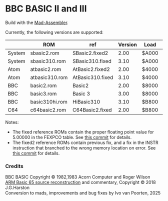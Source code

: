# BBC BASIC II and III

Build with the [Mad-Assembler](https://github.com/tebe6502/Mad-Assembler).

Currently, the following versions are supported:

| | ROM | ref | Version | Load | MD5|
| --- | --- | --- | --- | --- | --- |
| System | sbasic2.rom    | SBasic2.fixed2    | 2.00 | $A000 | 74c803820eb39ff8b693ea3a90f05b33 |
| System | sbasic310.rom  | SBasic310.fixed  | 3.10 | $A000 | 477d2c05b550ecb2730814ba1068b0d1 |
| Atom   | atbasic2.rom   | AtBasic2.fixed2   | 2.00 | $4000 | 07936440e266d780d4082f2844aa78e4 |
| Atom   | atbasic310.rom | AtBasic310.fixed | 3.10 | $4000 | 5ca195f247cd1dabb311f2207220df2b |
| BBC    | basic2.rom     | Basic2     | 2.00 | $8000 | 2cc67be4624df4dc66617742571a8e3d |
| BBC    | basic3.rom     | Basic 3    | 3.00 | $8000 | 361148f2ae1cb2c87885bcb463d9e74c |
| BBC    | basic310hi.rom | HiBasic310 | 3.10 | $B800 | 68e79c8b6f46aa4f07a6dd687897229c |
| C64    | c64basic2.rom  | C64Basic2.fixed  | 2.00 | $B800 | 89f5b82721cb351f22145ee0c07530c2 |

Notes:
* The fixed reference ROMs contain the proper floating point value for 5.00000 in the FEXPCO table.
See [this commit](https://github.com/ivop/bbc-basic/commit/5a7d6ff7deaeb792381d46ab6004b1abc9a0d855) for details.
* The fixed2 reference ROMs contain previous fix, and a fix in the INSTR instruction that branched to the wrong
memory location on error. See [this commit](https://github.com/ivop/bbc-basic/commit/d0676f8ba5c34023562e5f5bba92a48514324571)
for details.

### Credits

BBC BASIC Copyright © 1982,1983 Acorn Computer and Roger Wilson  
[ARM Basic 65 source reconstruction](https://mdfs.net/Software/BBCBasic/6502/) and commentary, Copyright © 2018 J.G.Harston  
Conversion to mads, improvements and bug fixes by Ivo van Poorten, 2025
